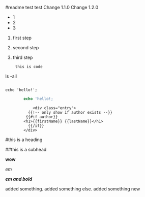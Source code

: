 
#readme
test test
Change 1.1.0
Change 1.2.0
* 1 
* 2
* 3

1. first step
2. second step
3. third step

        this is code


ls -ail

```

echo 'hello!';

```

```php
        echo 'hello!;
```

                <div class="entry">
              {{!-- only show if author exists --}}
             {{#if author}}
            <h1>{{firstName}} {{lastName}}</h1>
              {{/if}}
            </div>




#this is a heading

##this is a subhead

**wow**

*em*

***em and bold***


added something.
added something else.
added something new
